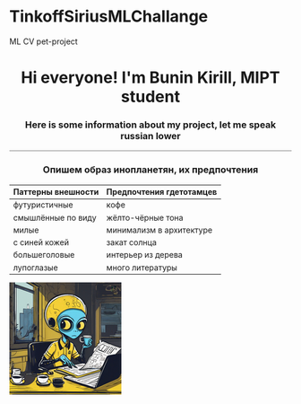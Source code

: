 # TinkoffSiriusMLChallange
ML CV pet-project
<h1 align="center">Hi everyone! I'm Bunin Kirill, MIPT student</h1>
<h3 align="center">Here is some information about my project, let me speak russian lower</h3>
<hr style="background-color:gray;"></hr>

<h3 align="center">Опишем образ инопланетян, их предпочтения</h3>

| Паттерны внешности | Предпочтения гдетотамцев |
|---------|---------|
| футуристичные  | кофе     |
| смышлённые по виду | жёлто-чёрные тона     |
| милые  | минимализм в архитектуре      |
| с синей кожей | закат солнца |
| большеголовые | интерьер из дерева |
| лупоглазые | много литературы |

![Image info](alien_pictures/alien_tinkoff_worker_small.png)

